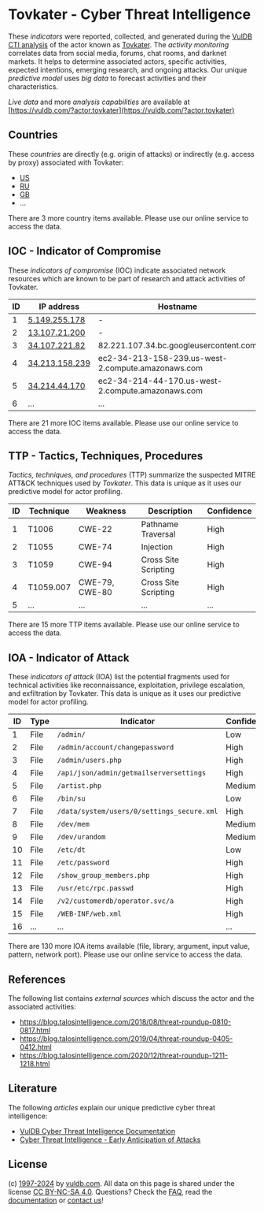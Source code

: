 # Tovkater - Cyber Threat Intelligence

These _indicators_ were reported, collected, and generated during the [VulDB CTI analysis](https://vuldb.com/?kb.cti) of the actor known as [Tovkater](https://vuldb.com/?actor.tovkater). The _activity monitoring_ correlates data from social media, forums, chat rooms, and darknet markets. It helps to determine associated actors, specific activities, expected intentions, emerging research, and ongoing attacks. Our unique _predictive model_ uses _big data_ to forecast activities and their characteristics.

_Live data_ and more _analysis capabilities_ are available at [https://vuldb.com/?actor.tovkater](https://vuldb.com/?actor.tovkater)

## Countries

These _countries_ are directly (e.g. origin of attacks) or indirectly (e.g. access by proxy) associated with Tovkater:

* [US](https://vuldb.com/?country.us)
* [RU](https://vuldb.com/?country.ru)
* [GB](https://vuldb.com/?country.gb)
* ...

There are 3 more country items available. Please use our online service to access the data.

## IOC - Indicator of Compromise

These _indicators of compromise_ (IOC) indicate associated network resources which are known to be part of research and attack activities of Tovkater.

ID | IP address | Hostname | Campaign | Confidence
-- | ---------- | -------- | -------- | ----------
1 | [5.149.255.178](https://vuldb.com/?ip.5.149.255.178) | - | - | High
2 | [13.107.21.200](https://vuldb.com/?ip.13.107.21.200) | - | - | High
3 | [34.107.221.82](https://vuldb.com/?ip.34.107.221.82) | 82.221.107.34.bc.googleusercontent.com | - | Medium
4 | [34.213.158.239](https://vuldb.com/?ip.34.213.158.239) | ec2-34-213-158-239.us-west-2.compute.amazonaws.com | - | Medium
5 | [34.214.44.170](https://vuldb.com/?ip.34.214.44.170) | ec2-34-214-44-170.us-west-2.compute.amazonaws.com | - | Medium
6 | ... | ... | ... | ...

There are 21 more IOC items available. Please use our online service to access the data.

## TTP - Tactics, Techniques, Procedures

_Tactics, techniques, and procedures_ (TTP) summarize the suspected MITRE ATT&CK techniques used by _Tovkater_. This data is unique as it uses our predictive model for actor profiling.

ID | Technique | Weakness | Description | Confidence
-- | --------- | -------- | ----------- | ----------
1 | T1006 | CWE-22 | Pathname Traversal | High
2 | T1055 | CWE-74 | Injection | High
3 | T1059 | CWE-94 | Cross Site Scripting | High
4 | T1059.007 | CWE-79, CWE-80 | Cross Site Scripting | High
5 | ... | ... | ... | ...

There are 15 more TTP items available. Please use our online service to access the data.

## IOA - Indicator of Attack

These _indicators of attack_ (IOA) list the potential fragments used for technical activities like reconnaissance, exploitation, privilege escalation, and exfiltration by Tovkater. This data is unique as it uses our predictive model for actor profiling.

ID | Type | Indicator | Confidence
-- | ---- | --------- | ----------
1 | File | `/admin/` | Low
2 | File | `/admin/account/changepassword` | High
3 | File | `/admin/users.php` | High
4 | File | `/api/json/admin/getmailserversettings` | High
5 | File | `/artist.php` | Medium
6 | File | `/bin/su` | Low
7 | File | `/data/system/users/0/settings_secure.xml` | High
8 | File | `/dev/mem` | Medium
9 | File | `/dev/urandom` | Medium
10 | File | `/etc/dt` | Low
11 | File | `/etc/password` | High
12 | File | `/show_group_members.php` | High
13 | File | `/usr/etc/rpc.passwd` | High
14 | File | `/v2/customerdb/operator.svc/a` | High
15 | File | `/WEB-INF/web.xml` | High
16 | ... | ... | ...

There are 130 more IOA items available (file, library, argument, input value, pattern, network port). Please use our online service to access the data.

## References

The following list contains _external sources_ which discuss the actor and the associated activities:

* https://blog.talosintelligence.com/2018/08/threat-roundup-0810-0817.html
* https://blog.talosintelligence.com/2019/04/threat-roundup-0405-0412.html
* https://blog.talosintelligence.com/2020/12/threat-roundup-1211-1218.html

## Literature

The following _articles_ explain our unique predictive cyber threat intelligence:

* [VulDB Cyber Threat Intelligence Documentation](https://vuldb.com/?kb.cti)
* [Cyber Threat Intelligence - Early Anticipation of Attacks](https://www.scip.ch/en/?labs.20201022)

## License

(c) [1997-2024](https://vuldb.com/?kb.changelog) by [vuldb.com](https://vuldb.com/?kb.about). All data on this page is shared under the license [CC BY-NC-SA 4.0](https://creativecommons.org/licenses/by-nc-sa/4.0/). Questions? Check the [FAQ](https://vuldb.com/?kb.faq), read the [documentation](https://vuldb.com/?kb) or [contact us](https://vuldb.com/?contact)!
